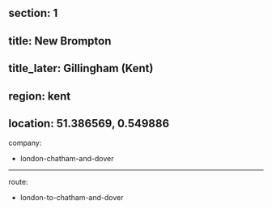 section: 1
----
title: New Brompton
----
title_later: Gillingham (Kent)
----
region: kent
----
location: 51.386569, 0.549886
----
company:
- london-chatham-and-dover
----
route:
- london-to-chatham-and-dover
